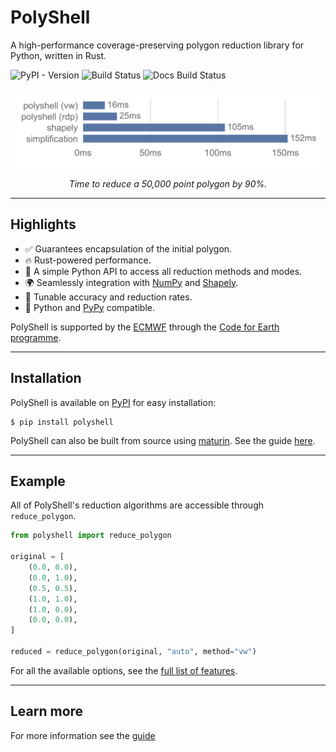 # PolyShell

A high-performance coverage-preserving polygon reduction library for Python, written in Rust.

![PyPI - Version](https://img.shields.io/pypi/v/polyshell)
![Build Status](https://img.shields.io/github/actions/workflow/status/ECMWFCode4Earth/PolyShell/CI.yml)
![Docs Build Status](https://img.shields.io/github/actions/workflow/status/ECMWFCode4Earth/PolyShell/publish-docs.yml?label=docs)

<p align="center">
  <picture align="center">
    <source media="(prefers-color-scheme: dark)" srcset="docs/assets/Benchmark-Dark.svg">
    <source media="(prefers-color-scheme: light)" srcset="https://raw.githubusercontent.com/ECMWFCode4Earth/PolyShell/refs/heads/main/docs/assets/Benchmark-Dark.svg">
    <img alt="Shows a bar chart with benchmark results." src="https://raw.githubusercontent.com/ECMWFCode4Earth/PolyShell/refs/heads/main/docs/assets/Benchmark-Light.svg">
  </picture>
</p>

<p align="center">
  <i>Time to reduce a 50,000 point polygon by 90%.</i>
</p>

---

## Highlights

- ✅ Guarantees encapsulation of the initial polygon.
- 🔥 Rust-powered performance.
- 🧩 A simple Python API to access all reduction methods and modes.
- 🌍 Seamlessly integration with [NumPy](https://numpy.org/) and [Shapely](https://shapely.readthedocs.io/).
- 📏 Tunable accuracy and reduction rates.
- 🐍 Python and [PyPy](https://pypy.org/) compatible.

PolyShell is supported by the [ECMWF](https://www.ecmwf.int/) through
the [Code for Earth programme](https://codeforearth.ecmwf.int/).

---

## Installation

PolyShell is available on [PyPI](https://pypi.org/) for easy installation:

```console
$ pip install polyshell
```

PolyShell can also be built from source using [maturin](https://www.maturin.rs/). See the
guide [here](https://ecmwfcode4earth.github.io/PolyShell/user-guide/installation/).

---

## Example

All of PolyShell's reduction algorithms are accessible through `reduce_polygon`.

```python
from polyshell import reduce_polygon

original = [
    (0.0, 0.0),
    (0.0, 1.0),
    (0.5, 0.5),
    (1.0, 1.0),
    (1.0, 0.0),
    (0.0, 0.0),
]

reduced = reduce_polygon(original, "auto", method="vw")
```

For all the available options, see
the [full list of features](https://ecmwfcode4earth.github.io/PolyShell/user-guide/features/).

---

## Learn more

For more information see the [guide](https://ecmwfcode4earth.github.io/PolyShell/user-guide/)


